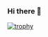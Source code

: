 ### Hi there 👋

<!--
**Mastermind-sap/Mastermind-sap** is a ✨ _special_ ✨ repository because its `README.md` (this file) appears on your GitHub profile.

Here are some ideas to get you started:

- 🔭 I’m currently working on a discord bot.
- 🌱 I’m currently learning Python, Java and Batch script.
- 👯 I’m looking to collaborate on any repo.
- 🤔 I’m looking for help with ...
- 💬 Ask me about ...
- 📫 How to reach me: ...
- 😄 Pronouns: ...
- ⚡ Fun fact: ...
-->
[![trophy](https://github-profile-trophy.vercel.app/?username=Mastermind-sap&theme=onedark)](https://github.com/ryo-ma/github-profile-trophy)
